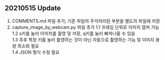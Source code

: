 <h2>20210515 Update</h2>

1. COMMENTS.md 파일 추가, 기존 파일의 주석처리된 부분을 별도의 파일에 저장
2. capture_image_by_webcam.py 파일 추가
   1.1 프레임 단위로 이미지 캡쳐 가능 <br>
   1.2 s키를 눌러 이미치를 촬영 및 저장, q키를 눌러 빠져나올 수 있음 <br>
   1.3 추후 특정 키를 눌러 촬영하는 것이 아닌 자동으로 촬영하는 기능 및 이미지 용량 최소화 필요 <br>
   1.4 JSON 형식 수정 필요 <br>